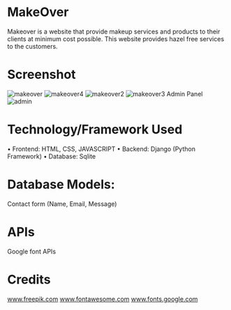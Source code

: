 # MakeOver
Makeover is a website that provide makeup services and products to their clients at minimum
cost possible. This website provides hazel free services to the customers.

# Screenshot
![makeover](https://user-images.githubusercontent.com/117853596/200988710-f0320dc6-ae40-445e-80e8-bdd590497d58.png)
![makeover4](https://user-images.githubusercontent.com/117853596/200989574-d4b28f77-368c-41af-99e6-bb8d877b4f25.png)
![makeover2](https://user-images.githubusercontent.com/117853596/200989577-df5cc5f8-24f9-4f04-af1a-ed35649b7103.png)
![makeover3](https://user-images.githubusercontent.com/117853596/200989581-fd054268-cdac-40a8-bbee-150f11ac3338.png)
Admin Panel
![admin](https://user-images.githubusercontent.com/117853596/200989587-21432f98-e321-49e9-8e99-3d8c66ac8520.png)

# Technology/Framework Used
• Frontend: HTML, CSS, JAVASCRIPT
• Backend: Django (Python Framework)
• Database: Sqlite

# Database Models:
Contact form (Name, Email, Message)

# APIs
Google font APIs

# Credits
www.freepik.com
www.fontawesome.com
www.fonts.google.com

